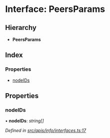 # Interface: PeersParams

## Hierarchy

- **PeersParams**

## Index

### Properties

- [nodeIDs](info_interfaces.peersparams#nodeids)

## Properties

### nodeIDs

• **nodeIDs**: _string[]_

_Defined in [src/apis/info/interfaces.ts:17](https://github.com/chain4travel/caminojs/blob/3883166/src/apis/info/interfaces.ts#L17)_
